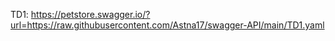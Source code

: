 TD1: https://petstore.swagger.io/?url=https://raw.githubusercontent.com/Astna17/swagger-API/main/TD1.yaml

